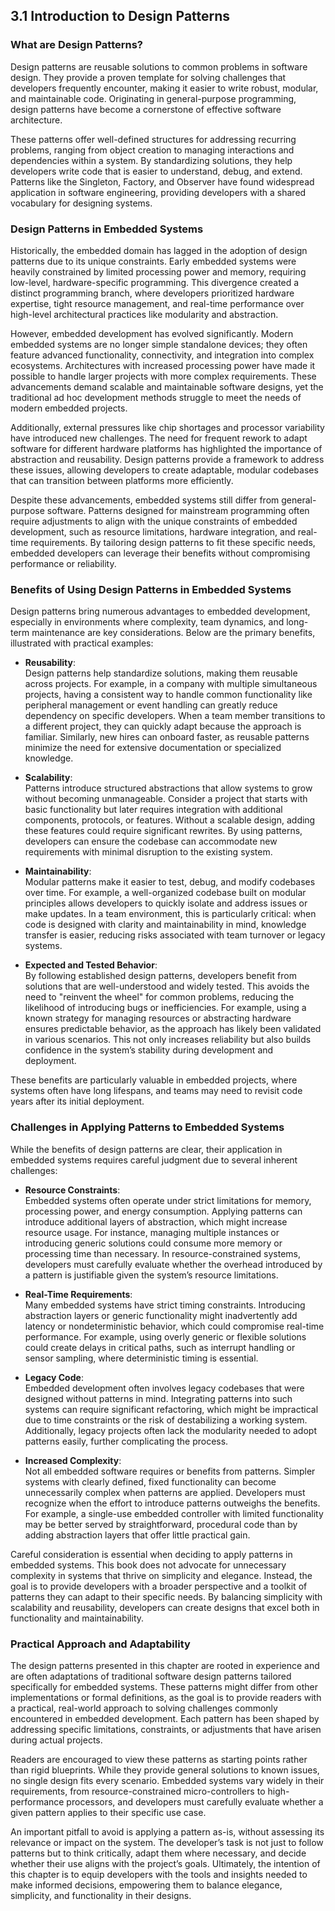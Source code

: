 ## 3.1 Introduction to Design Patterns

### **What are Design Patterns?**

Design patterns are reusable solutions to common problems in software design.
They provide a proven template for solving challenges that developers frequently encounter, making it easier to write robust, modular, and maintainable code.
Originating in general-purpose programming, design patterns have become a cornerstone of effective software architecture.

These patterns offer well-defined structures for addressing recurring problems, ranging from object creation to managing interactions and dependencies within a system.
By standardizing solutions, they help developers write code that is easier to understand, debug, and extend.
Patterns like the Singleton, Factory, and Observer have found widespread application in software engineering, providing developers with a shared vocabulary for designing systems.

### **Design Patterns in Embedded Systems**

Historically, the embedded domain has lagged in the adoption of design patterns due to its unique constraints.
Early embedded systems were heavily constrained by limited processing power and memory, requiring low-level, hardware-specific programming.
This divergence created a distinct programming branch, where developers prioritized hardware expertise, tight resource management, and real-time performance over high-level architectural practices like modularity and abstraction.

However, embedded development has evolved significantly.
Modern embedded systems are no longer simple standalone devices; they often feature advanced functionality, connectivity, and integration into complex ecosystems.
Architectures with increased processing power have made it possible to handle larger projects with more complex requirements.
These advancements demand scalable and maintainable software designs, yet the traditional ad hoc development methods struggle to meet the needs of modern embedded projects.

Additionally, external pressures like chip shortages and processor variability have introduced new challenges.
The need for frequent rework to adapt software for different hardware platforms has highlighted the importance of abstraction and reusability.
Design patterns provide a framework to address these issues, allowing developers to create adaptable, modular codebases that can transition between platforms more efficiently.

Despite these advancements, embedded systems still differ from general-purpose software.
Patterns designed for mainstream programming often require adjustments to align with the unique constraints of embedded development, such as resource limitations, hardware integration, and real-time requirements.
By tailoring design patterns to fit these specific needs, embedded developers can leverage their benefits without compromising performance or reliability.

### **Benefits of Using Design Patterns in Embedded Systems**

Design patterns bring numerous advantages to embedded development, especially in environments where complexity, team dynamics, and long-term maintenance are key considerations.
Below are the primary benefits, illustrated with practical examples:

- **Reusability**:  
  Design patterns help standardize solutions, making them reusable across projects.
  For example, in a company with multiple simultaneous projects, having a consistent way to handle common functionality like peripheral management or event handling can greatly reduce dependency on specific developers.
  When a team member transitions to a different project, they can quickly adapt because the approach is familiar.
  Similarly, new hires can onboard faster, as reusable patterns minimize the need for extensive documentation or specialized knowledge.

- **Scalability**:  
  Patterns introduce structured abstractions that allow systems to grow without becoming unmanageable.
  Consider a project that starts with basic functionality but later requires integration with additional components, protocols, or features.
  Without a scalable design, adding these features could require significant rewrites.
  By using patterns, developers can ensure the codebase can accommodate new requirements with minimal disruption to the existing system.

- **Maintainability**:  
  Modular patterns make it easier to test, debug, and modify codebases over time.
  For example, a well-organized codebase built on modular principles allows developers to quickly isolate and address issues or make updates.
  In a team environment, this is particularly critical: when code is designed with clarity and maintainability in mind, knowledge transfer is easier, reducing risks associated with team turnover or legacy systems.

- **Expected and Tested Behavior**:  
  By following established design patterns, developers benefit from solutions that are well-understood and widely tested.
  This avoids the need to "reinvent the wheel" for common problems, reducing the likelihood of introducing bugs or inefficiencies.
  For example, using a known strategy for managing resources or abstracting hardware ensures predictable behavior, as the approach has likely been validated in various scenarios.
  This not only increases reliability but also builds confidence in the system’s stability during development and deployment.

These benefits are particularly valuable in embedded projects, where systems often have long lifespans, and teams may need to revisit code years after its initial deployment.

### **Challenges in Applying Patterns to Embedded Systems**

While the benefits of design patterns are clear, their application in embedded systems requires careful judgment due to several inherent challenges:

- **Resource Constraints**:  
  Embedded systems often operate under strict limitations for memory, processing power, and energy consumption.
  Applying patterns can introduce additional layers of abstraction, which might increase resource usage.
  For instance, managing multiple instances or introducing generic solutions could consume more memory or processing time than necessary.
  In resource-constrained systems, developers must carefully evaluate whether the overhead introduced by a pattern is justifiable given the system’s resource limitations.

- **Real-Time Requirements**:  
  Many embedded systems have strict timing constraints.
  Introducing abstraction layers or generic functionality might inadvertently add latency or nondeterministic behavior, which could compromise real-time performance.
  For example, using overly generic or flexible solutions could create delays in critical paths, such as interrupt handling or sensor sampling, where deterministic timing is essential.

- **Legacy Code**:  
  Embedded development often involves legacy codebases that were designed without patterns in mind.
  Integrating patterns into such systems can require significant refactoring, which might be impractical due to time constraints or the risk of destabilizing a working system.
  Additionally, legacy projects often lack the modularity needed to adopt patterns easily, further complicating the process.

- **Increased Complexity**:  
  Not all embedded software requires or benefits from patterns. Simpler systems with clearly defined, fixed functionality can become unnecessarily complex when patterns are applied.
  Developers must recognize when the effort to introduce patterns outweighs the benefits.
  For example, a single-use embedded controller with limited functionality may be better served by straightforward, procedural code than by adding abstraction layers that offer little practical gain.

Careful consideration is essential when deciding to apply patterns in embedded systems.
This book does not advocate for unnecessary complexity in systems that thrive on simplicity and elegance.
Instead, the goal is to provide developers with a broader perspective and a toolkit of patterns they can adapt to their specific needs.
By balancing simplicity with scalability and reusability, developers can create designs that excel both in functionality and maintainability.

### **Practical Approach and Adaptability**

The design patterns presented in this chapter are rooted in experience and are often adaptations of traditional software design patterns tailored specifically for embedded systems.
These patterns might differ from other implementations or formal definitions, as the goal is to provide readers with a practical, real-world approach to solving challenges commonly encountered in embedded development.
Each pattern has been shaped by addressing specific limitations, constraints, or adjustments that have arisen during actual projects.

Readers are encouraged to view these patterns as starting points rather than rigid blueprints.
While they provide general solutions to known issues, no single design fits every scenario.
Embedded systems vary widely in their requirements, from resource-constrained micro-controllers to high-performance processors, and developers must carefully evaluate whether a given pattern applies to their specific use case.

An important pitfall to avoid is applying a pattern as-is, without assessing its relevance or impact on the system.
The developer’s task is not just to follow patterns but to think critically, adapt them where necessary, and decide whether their use aligns with the project’s goals. Ultimately, the intention of this chapter is to equip developers with the tools and insights needed to make informed decisions, empowering them to balance elegance, simplicity, and functionality in their designs.
